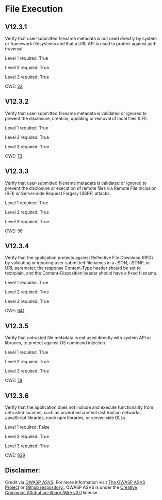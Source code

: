 #  File Execution
## V12.3.1
Verify that user-submitted filename metadata is not used directly by system or framework filesystems and that a URL API is used to protect against path traversal.
Level 1 required: True
Level 2 required: True
Level 3 required: True
CWE: [22](https://cwe.mitre.org/data/definitions/22)
## V12.3.2
Verify that user-submitted filename metadata is validated or ignored to prevent the disclosure, creation, updating or removal of local files (LFI).
Level 1 required: True
Level 2 required: True
Level 3 required: True
CWE: [73](https://cwe.mitre.org/data/definitions/73)
## V12.3.3
Verify that user-submitted filename metadata is validated or ignored to prevent the disclosure or execution of remote files via Remote File Inclusion (RFI) or Server-side Request Forgery (SSRF) attacks.
Level 1 required: True
Level 2 required: True
Level 3 required: True
CWE: [98](https://cwe.mitre.org/data/definitions/98)
## V12.3.4
Verify that the application protects against Reflective File Download (RFD) by validating or ignoring user-submitted filenames in a JSON, JSONP, or URL parameter, the response Content-Type header should be set to text/plain, and the Content-Disposition header should have a fixed filename.
Level 1 required: True
Level 2 required: True
Level 3 required: True
CWE: [641](https://cwe.mitre.org/data/definitions/641)
## V12.3.5
Verify that untrusted file metadata is not used directly with system API or libraries, to protect against OS command injection.
Level 1 required: True
Level 2 required: True
Level 3 required: True
CWE: [78](https://cwe.mitre.org/data/definitions/78)
## V12.3.6
Verify that the application does not include and execute functionality from untrusted sources, such as unverified content distribution networks, JavaScript libraries, node npm libraries, or server-side DLLs.
Level 1 required: False
Level 2 required: True
Level 3 required: True
CWE: [829](https://cwe.mitre.org/data/definitions/829)

## Disclaimer:
Credit via [OWASP ASVS](https://owasp.org/www-project-application-security-verification-standard/). For more information visit [The OWASP ASVS Project](https://owasp.org/www-project-application-security-verification-standard/) or [Github respository.](https://github.com/OWASP/ASVS). OWASP ASVS is under the [Creative Commons Attribution-Share Alike v3.0](https://creativecommons.org/licenses/by-sa/3.0/) license.

